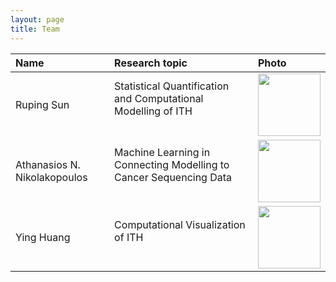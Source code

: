 ```yaml
---
layout: page
title: Team
---
```


| Name | Research topic | Photo |
| :--- | :---- | :---- |
| Ruping Sun | Statistical Quantification and Computational Modelling of ITH <br> &nbsp; &nbsp; &nbsp; | <img width="100" src="../public/rupingsun2.png"> |
| Athanasios N. Nikolakopoulos | Machine Learning in Connecting Modelling to Cancer Sequencing Data <br> &nbsp; &nbsp; &nbsp; | <img width="100" src="../public/Athanasios.jpg"> |
| Ying Huang | Computational Visualization of ITH <br> &nbsp; &nbsp; &nbsp; | <img width="100" src="../public/huangying.jpg"> |